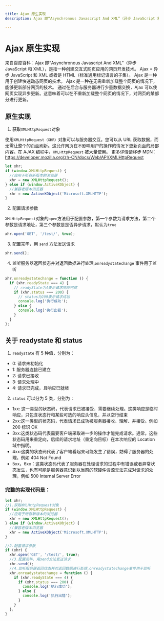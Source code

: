 ```yaml
---

title: Ajax 原生实现
description: Ajax 即“Asynchronous Javascript And XML”（异步 JavaScript 和 XML）

---
```


# Ajax 原生实现

来自百度百科：Ajax 即“Asynchronous Javascript And XML”（异步 JavaScript 和 XML），是指一种创建交互式网页应用的网页开发技术。
Ajax = 异步 JavaScript 和 XML 或者是 HTML（标准通用标记语言的子集）。
Ajax 是一种用于创建快速动态网页的技术。
Ajax 是一种在无需重新加载整个网页的情况下，能够更新部分网页的技术。
通过在后台与服务器进行少量数据交换，Ajax 可以使网页实现异步更新。这意味着可以在不重新加载整个网页的情况下，对网页的某部分进行更新。

## 原生实现

1. 获取`XMLHttpRequest`对象

使用`XMLHttpRequest（XHR）`对象可以与服务器交互。您可以从 URL 获取数据，而无需让整个的页面刷新。这允许网页在不影响用户的操作的情况下更新页面的局部内容。在 AJAX 编程中，`XMLHttpRequest` 被大量使用。
更多详情请移步 MDN：https://developer.mozilla.org/zh-CN/docs/Web/API/XMLHttpRequest

```js
let xhr;
if (window.XMLHttpRequest) {
  //应用于所有新版本的浏览器
  xhr = new XMLHttpRequest();
} else if (window.ActiveXObject) {
  //兼容老版本浏览器
  xhr = new ActiveXObject('Microsoft.XMLHTTP');
}
```

2. 配置请求参数

`XMLHttpRequest`对象的`open`方法用于配置参数，第一个参数为请求方法，第二个参数是请求地址，第三个参数是是否异步请求，默认为`true`

```js
xhr.open('GET', '/test/', true);
```

3. 配置完毕，用 `send` 方法发送请求

```js
xhr.send();
```

4. 监听服务器返回状态并对返回数据进行处理,`onreadystatechange` 事件用于监听

```js
xhr.onreadystatechange = function () {
  if (xhr.readyState === 4) {
    // readyState为4表示请求响应完成
    if (xhr.status === 200) {
      // status为200表示请求成功
      console.log('执行成功');
    } else {
      console.log('执行出错');
    }
  }
};
```

## 关于 readystate 和 status

1. `readystate` 有 5 种值，分别为：

- 0: 请求未初始化
- 1: 服务器连接已建立
- 2: 请求已接收
- 3: 请求处理中
- 4: 请求已完成，且响应已就绪

2. `status` 可以分为 5 类，分别为：

- 1xx: 这一类型的状态码，代表请求已被接受，需要继续处理。这类响应是临时响应，只包含状态行和某些可选的响应头信息，并以空行结束
- 2xx:这一类型的状态码，代表请求已成功被服务器接收、理解、并接受。例如 200 标识 OK
- 3xx:这类状态码代表需要客户端采取进一步的操作才能完成请求。通常，这些状态码用来重定向，后续的请求地址（重定向目标）在本次响应的 Location 域中指明。
- 4xx:这类的状态码代表了客户端看起来可能发生了错误，妨碍了服务器的处理。例如 404 Not Found
- 5xx，6xx：这类状态码代表了服务器在处理请求的过程中有错误或者异常状态发生，也有可能是服务器意识到以当前的软硬件资源无法完成对请求的处理。例如 500 Internal Server Error

### 完整的实现代码是：

```js
let xhr;
//1.获取XMLHttpRequest对象
if (window.XMLHttpRequest) {
  //应用于所有新版本的浏览器
  xhr = new XMLHttpRequest();
} else if (window.ActiveXObject) {
  //兼容老版本浏览器
  xhr = new ActiveXObject('Microsoft.XMLHTTP');
}

//2.配置请求参数
if (xhr) {
  xhr.open('GET', '/test/', true);
  //3.配置完毕，用send方法发送请求
  xhr.send();
  //4.监听服务器返回状态并对返回数据进行处理,onreadystatechange事件用于监听
  xhr.onreadystatechange = function () {
    if (xhr.readyState === 4) {
      if (xhr.status === 200) {
        console.log('执行成功');
      } else {
        console.log('执行出错');
      }
    }
  };
}
```
